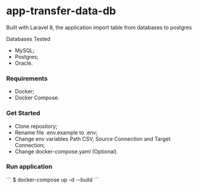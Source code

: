 <h1>app-transfer-data-db</h1>
<p>Built with Laravel 8, the application import table from databases to postgres</p>

<label>Databases Tested</label>
<ul>
    <li>MySQL;</li>
    <li>Postgres;</li>
    <li>Oracle.</li>
</ul>

<h3>Requirements</h3>
<ul>
    <li>Docker;</li>
    <li>Docker Compose.</li>
</ul>


<h3>Get Started</h3>
<ul>
    <li>Clone repository;</li>
    <li>Rename file .env.example to .env;</li>
    <li>Change env variables Path CSV, Source Connection and Target Connection;</li>
    <li>Change docker-compose.yaml (Optional).</li>
</ul>

<h3>Run application</h3>
```
$ docker-compose up -d --build
```
